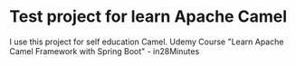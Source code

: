 # Test project for learn Apache Camel

I use this project for self education Camel.
Udemy Course "Learn Apache Camel Framework with Spring Boot" - in28Minutes
